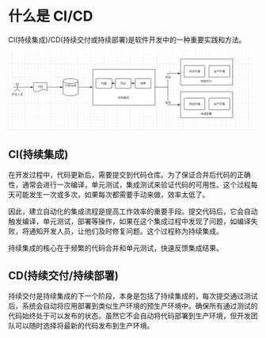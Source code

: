 # 什么是 CI/CD

CI(持续集成)/CD(持续交付或持续部署)是软件开发中的一种重要实践和方法。

![CI/CD](./img/CICD.png)

## CI(持续集成)

在开发过程中，代码更新后，需要提交到代码仓库。为了保证合并后代码的正确性，通常会进行一次编译，单元测试，集成测试来验证代码的可用性。这个过程每天可能发生一次或多次，如果每次都需要手动来做，效率太低了。

因此，建立自动化的集成流程是提高工作效率的重要手段。提交代码后，它会自动触发编译，单元测试，部署等操作，如果在这个集成过程中发现了问题，如编译失败，将通知开发人员，让他们及时修复问题。这个过程称为持续集成。

持续集成的核心在于频繁的代码合并和单元测试，快速反馈集成结果。

## CD(持续交付/持续部署)

持续交付是持续集成的下一个阶段，本身是包括了持续集成的，每次提交通过测试后，系统会自动将应用部署到类似生产环境的预生产环境中。确保所有通过测试的代码始终处于可以发布的状态。虽然它不会自动将代码部署到生产环境，但开发团队可以随时选择将最新的代码发布到生产环境。

